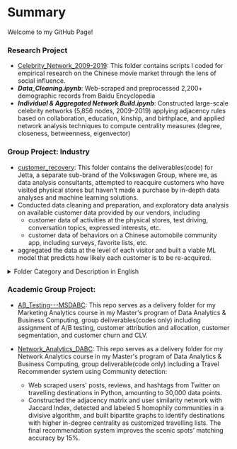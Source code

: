 # Summary
Welcome to my GitHub Page!

### Research Project
- [Celebrity_Network_2009-2019](https://github.com/xz2623/Celebrity_Network_2009-2019): This folder contains scripts I coded for empirical research on the Chinese movie market through the lens of social influence.
- ***Data_Cleaning.ipynb***: Web-scraped and preprocessed 2,200+ demographic records from Baidu Encyclopedia
- ***Individual & Aggregated Network Build.ipynb***: Constructed large-scale celebrity networks (5,856 nodes, 2009–2019) applying adjacency rules based on collaboration, education, kinship, and birthplace, and applied network analysis techniques to compute centrality measures (degree, closeness, betweenness, eigenvector)

### Group Project: Industry
- [customer_recovery](https://github.com/xz2623/customer_recovery): This folder contains the deliverables(code) for Jetta, a separate sub-brand of the Volkswagen Group, where we, as data analysis consultants, attempted to reacquire customers who have visited physical stores but haven't made a purchase by in-depth data analyses and machine learning solutions.
- Conducted data cleaning and preparation, and exploratory data analysis on available customer data provided by our vendors, including
	- customer data of activities at the physical stores, test driving, conversation topics, expressed interests, etc.
 	- customer data of behaviors on a Chinese automobile community app, including surveys, favorite lists, etc. 
- aggregated the data at the level of each visitor and built a viable ML model that predicts how likely each customer is to be re-acquired.
<details>
  <summary>Folder Category and Description in English</summary>

***Main folder***: [机会战败模型] / [ A ML project that mitigates potential customers loss]
  
1. sub-folder [1. 合并表格及数据预处理] / [ 1. Data Merging and Data Preprocessing]: conducted 

2. sub-folder [2. 构建客流表与机会表款表字段] / [ 2. Built a wide table with customer activities and intentions]

3. sub-folder [3. 构建试乘试驾变量及试乘试驾表宽表] / [ 3. Built a wide table with customer test driving activities]

4. sub-folder [4. 构建全新变量及宽表] / [ 3. Built a data mart with all available data at the aggregated level of each visitor]

5. sub-folder [5. Time-decay algorithms]
</details>



### Academic Group Project: 
- [AB_Testing---MSDABC](https://github.com/xz2623/AB_Testing---MSDABC): This repo serves as a delivery folder for my Marketing Analytics course in my Master's program of Data Analytics & Business Computing, group deliverables(codes only) including assignment of A/B testing, customer attribution and allocation, customer segmentation, and customer churn and CLV.

- [Network_Analytics_DABC](https://github.com/xz2623/Network_Analytics_DABC): This repo serves as a delivery folder for my Network Analytics course in my Master's program of Data Analytics & Business Computing, group deliverable(code only) including a Travel Recommender system using Community detection:
	- Web scraped users' posts, reviews, and hashtags from Twitter on travelling destinations in Python, amounting to 30,000 data points.
 	- Constructed the adjacency matrix and user similarity network with Jaccard Index, detected and labeled 5 homophily communities in a divisive algorithm, and built bipartite graphs to identify destinations with higher in-degree centrality as customized travelling lists. The final recommendation system improves the scenic spots’ matching accuracy by 15%.
